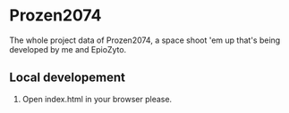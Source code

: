 # Prozen2074

The whole project data of Prozen2074, a space shoot 'em up that's being developed by me and EpioZyto.

## Local developement

1. Open index.html in your browser please.
